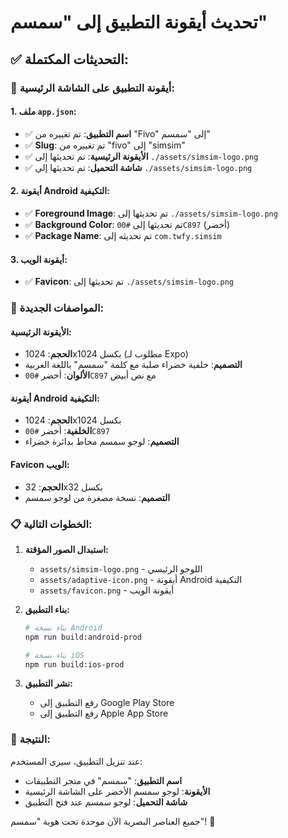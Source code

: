 # تحديث أيقونة التطبيق إلى "سمسم"

## ✅ التحديثات المكتملة:

### 📱 **أيقونة التطبيق على الشاشة الرئيسية:**

#### **1. ملف `app.json`:**
- ✅ **اسم التطبيق**: تم تغييره من "Fivo" إلى "سمسم"
- ✅ **Slug**: تم تغييره من "fivo" إلى "simsim"
- ✅ **الأيقونة الرئيسية**: تم تحديثها إلى `./assets/simsim-logo.png`
- ✅ **شاشة التحميل**: تم تحديثها إلى `./assets/simsim-logo.png`

#### **2. أيقونة Android التكيفية:**
- ✅ **Foreground Image**: تم تحديثها إلى `./assets/simsim-logo.png`
- ✅ **Background Color**: تم تحديثها إلى `#00C897` (أخضر)
- ✅ **Package Name**: تم تحديثه إلى `com.twfy.simsim`

#### **3. أيقونة الويب:**
- ✅ **Favicon**: تم تحديثها إلى `./assets/simsim-logo.png`

### 🎨 **المواصفات الجديدة:**

#### **الأيقونة الرئيسية:**
- **الحجم**: 1024x1024 بكسل (مطلوب لـ Expo)
- **التصميم**: خلفية خضراء صلبة مع كلمة "سمسم" باللغة العربية
- **الألوان**: أخضر `#00C897` مع نص أبيض

#### **أيقونة Android التكيفية:**
- **الحجم**: 1024x1024 بكسل
- **الخلفية**: أخضر `#00C897`
- **التصميم**: لوجو سمسم محاط بدائرة خضراء

#### **Favicon الويب:**
- **الحجم**: 32x32 بكسل
- **التصميم**: نسخة مصغرة من لوجو سمسم

### 📋 **الخطوات التالية:**

1. **استبدال الصور المؤقتة:**
   - `assets/simsim-logo.png` - اللوجو الرئيسي
   - `assets/adaptive-icon.png` - أيقونة Android التكيفية
   - `assets/favicon.png` - أيقونة الويب

2. **بناء التطبيق:**
   ```bash
   # بناء نسخة Android
   npm run build:android-prod
   
   # بناء نسخة iOS
   npm run build:ios-prod
   ```

3. **نشر التطبيق:**
   - رفع التطبيق إلى Google Play Store
   - رفع التطبيق إلى Apple App Store

### 🎯 **النتيجة:**
عند تنزيل التطبيق، سيرى المستخدم:
- **اسم التطبيق**: "سمسم" في متجر التطبيقات
- **الأيقونة**: لوجو سمسم الأخضر على الشاشة الرئيسية
- **شاشة التحميل**: لوجو سمسم عند فتح التطبيق

جميع العناصر البصرية الآن موحدة تحت هوية "سمسم"! 🚀 